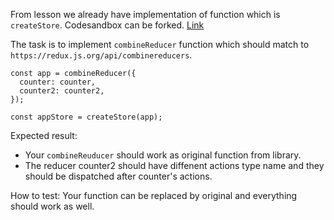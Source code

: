 
From lesson we already have implementation of function which is `createStore`. 
Codesandbox can be forked. [Link](https://codesandbox.io/s/001-redux-pi4jj?file=/src/redux.ts)

The task is to implement `combineReducer` function which should match to `https://redux.js.org/api/combinereducers`.

```
const app = combineReducer({
  counter: counter,
  counter2: counter2,
});

const appStore = createStore(app);
```

Expected result:
- Your `combineReuducer` should work as original function from library. 
- The reducer counter2 should have diffenent actions type name and they should be dispatched after counter's actions.

How to test:
Your function can be replaced by original and everything should work as well.
